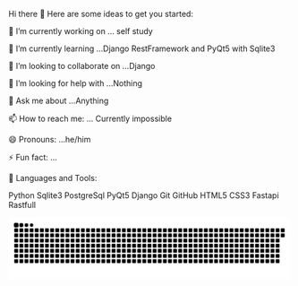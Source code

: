 Hi there 👋
Here are some ideas to get you started:

🔭 I’m currently working on ... self study



🌱 I’m currently learning ...Django RestFramework and PyQt5 with Sqlite3



👯 I’m looking to collaborate on ...Django


🤔 I’m looking for help with ...Nothing


💬 Ask me about ...Anything


📫 How to reach me: ... Currently impossible


😄 Pronouns: ...he/him


⚡ Fun fact: ...


🚀 Languages and Tools:

Python Sqlite3 PostgreSql PyQt5 Django Git GitHub HTML5 CSS3 Fastapi Rastfull


![Git hub snake](https://raw.githubusercontent.com/theMir8/theMir8/9973dc63b67e2628603de8868cce7a069ff00873/github-contribution-grid-snake.svg)



